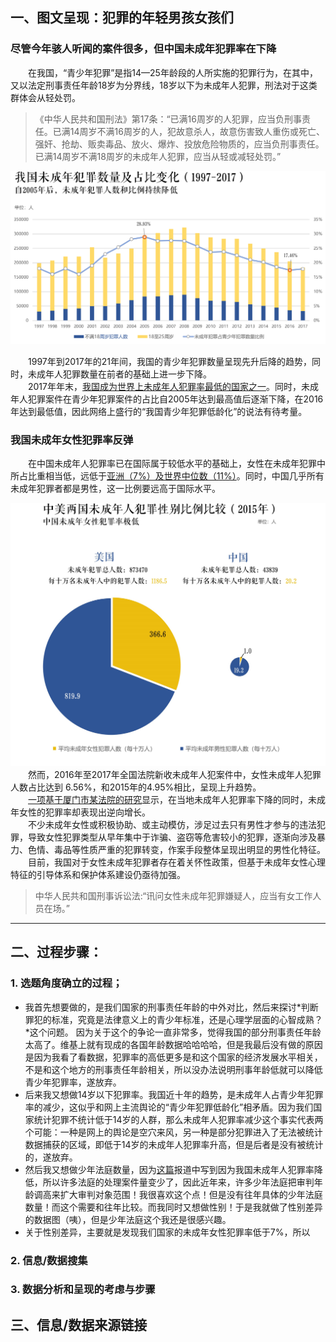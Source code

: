 
## 一、图文呈现：犯罪的年轻男孩女孩们  
### 尽管今年骇人听闻的案件很多，但中国未成年犯罪率在下降  
&emsp;&emsp;在我国，“青少年犯罪”是指14—25年龄段的人所实施的犯罪行为，在其中，又以法定刑事责任年龄18岁为分界线，18岁以下为未成年人犯罪，刑法对于这类群体会从轻处罚。  
> 《中华人民共和国刑法》第17条：“已满16周岁的人犯罪，应当负刑事责任。已满14周岁不满16周岁的人，犯故意杀人，故意伤害致人重伤或死亡、强奸、抢劫、贩卖毒品、放火、爆炸、投放危险物质的，应当负刑事责任。已满14周岁不满18周岁的未成年人犯罪，应当从轻或减轻处罚。”  
    
 ![](https://github.com/Chenyu-Li008/Homework/blob/master/week5/1.1.jpg)  
     
&emsp;&emsp;1997年到2017年的21年间，我国的青少年犯罪数量呈现先升后降的趋势，同时，未成年人犯罪数量在前者的基础上进一步下降。  
&emsp;&emsp;2017年年末，[我国成为世界上未成年人犯罪率最低的国家之一](http://www.chinanews.com/sh/2018/06-01/8527972.shtml)。同时，未成年人犯罪案件在青少年犯罪案件的占比自2005年达到最高值后逐渐下降，在2016年达到最低值，因此网络上盛行的“我国青少年犯罪低龄化”的说法有待考量。  
### 我国未成年女性犯罪率反弹  
&emsp;&emsp;在中国未成年人犯罪率已在国际属于较低水平的基础上，女性在未成年犯罪中所占比重相当低，远低于[亚洲（7%）及世界中位数（11%）](https://www.unodc.org/documents/data-and-analysis/Crime-statistics/International_Statistics_on_Crime_and_Justice.pdf)。同时，中国几乎所有未成年犯罪者都是男性，这一比例要远高于国际水平。  
  
![](https://github.com/Chenyu-Li008/Homework/blob/master/week5/2.1.jpg)  
&emsp;&emsp;然而，2016年至2017年全国法院新收未成年人犯案件中，女性未成年人犯罪人数占比达到 6.56%，和2015年的4.95%相比，呈现上升趋势。  
&emsp;&emsp;[一项基于厦门市某法院的研究](http://www.smcourt.com/flyj/llyt/201511/t20151119_31199.htm)显示，在当地未成年人犯罪率下降的同时，未成年女性的犯罪率却表现出逆向增长。  
&emsp;&emsp;不少未成年女性或积极协助、或主动模仿，涉足过去只有男性才参与的违法犯罪，导致女性犯罪类型从早年集中于诈骗、盗窃等危害较小的犯罪，逐渐向涉及暴力、色情、毒品等性质严重的犯罪转变，作案手段整体呈现出明显的男性化特征。  
&emsp;&emsp;目前，我国对于女性未成年犯罪者存在着关怀性政策，但基于未成年女性心理特征的引导体系和保护体系建设仍亟待加强。  
> 中华人民共和国刑事诉讼法:“讯问女性未成年犯罪嫌疑人，应当有女工作人员在场。”  

*************
## 二、过程步骤：
### 1. 选题角度确立的过程；
+ 我首先想要做的，是我们国家的刑事责任年龄的中外对比，然后来探讨*判断罪犯的标准，究竟是法律意义上的青少年标准，还是心理学层面的心智成熟？*这个问题。
因为关于这个的争论一直非常多，觉得我国的部分刑事责任年龄太高了。维基上就有现成的各国年龄数据哈哈哈哈，但是我最后没有做的原因是因为我看了看数据，犯罪率的高低更多是和这个国家的经济发展水平相关，不是和这个地方的刑事责任年龄相关，所以没办法说明刑事年龄低就可以降低青少年犯罪率，遂放弃。
+ 后来我又想做14岁以下犯罪率。我国近十年的趋势，是未成年人占青少年犯罪率的减少，这似乎和网上主流舆论的“青少年犯罪低龄化”相矛盾。因为我们国家统计犯罪不统计低于14岁的人群，那么未成年人犯罪率减少这个事实代表两个可能：一种是网上的舆论是空穴来风，另一种是部分犯罪进入了无法被统计数据捕获的区域，即低于14岁的未成年人犯罪率升高，但是后者是没有被统计的，遂放弃。
+ 然后我又想做少年法庭数量，因为[这篇](https://m.huanqiu.com/article/9CaKrnK4lys)报道中写到因为我国未成年人犯罪率降低，所以许多法庭的处理案件量变少了，因此近年来，许多少年法庭把审判年龄调高来扩大审判对象范围！我很喜欢这个点！但是没有往年具体的少年法庭数量！而这个需要和往年比较。而我同时又想做性别！于是我就做了性别差异的数据图（咦），但是少年法庭这个我还是很感兴趣。
+ 关于性别差异，主要就是发现我们国家的未成年女性犯罪率低于7%，所以
### 2. 信息/数据搜集
### 3. 数据分析和呈现的考虑与步骤
## 三、信息/数据来源链接
